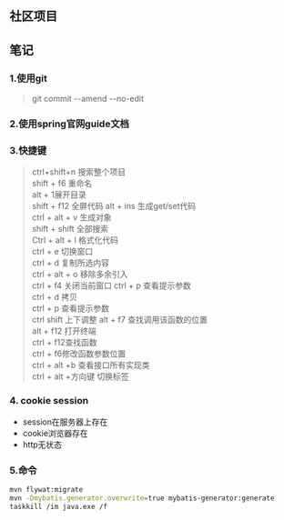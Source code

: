 ## 社区项目

## 笔记
### 1.使用git
> git commit --amend --no-edit
### 2.使用spring官网guide文档
### 3.快捷键
> ctrl+shift+n 搜索整个项目  
> shift + f6 重命名  
> alt + 1展开目录  
>shift + f12 全屏代码
> alt + ins 生成get/set代码  
> ctrl + alt + v 生成对象   
> shift + shift 全部搜索  
>Ctrl + alt + l 格式化代码  
>ctrl + e 切换窗口  
>ctrl + d 复制所选内容  
>ctrl + alt + o 移除多余引入  
>ctrl + f4 关闭当前窗口
>ctrl + p 查看提示参数  
>ctrl + d 拷贝  
>ctrl + p 查看提示参数  
>ctrl shift 上下调整
>alt + f7 查找调用该函数的位置  
>alt + f12 打开终端  
> ctrl + f12查找函数  
> ctrl + f6修改函数参数位置  
> ctrl + alt +b 查看接口所有实现类  
>ctrl + alt +方向键 切换标签
### 4. cookie session
* session在服务器上存在
* cookie浏览器存在
* http无状态

### 5.命令
```bash
mvn flywat:migrate
mvn -Dmybatis.generator.overwrite=true mybatis-generator:generate
taskkill /im java.exe /f
```